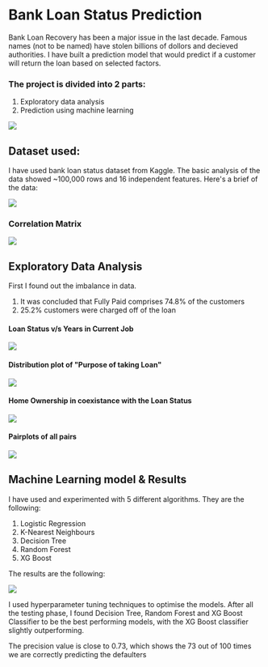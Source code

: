 
# Bank Loan Status Prediction

Bank Loan Recovery has been a major issue in the last decade. Famous names (not to be named) have stolen billions of dollors and decieved authorities. I have built a prediction model that would predict if a customer will return the loan based on selected factors.

### The project is divided into 2 parts:
1. Exploratory data analysis 
2. Prediction using machine learning

![](https://github.com/shauryat1298/Bank-Loan-Status/blob/main/images/loan.png?raw=true)





## Dataset used:
I have used bank loan status dataset from Kaggle. The basic analysis of the data showed ~100,000 rows and 16 independent features. Here's a brief of the data:

![](https://github.com/shauryat1298/Bank-Loan-Status/blob/main/images/data_info.PNG?raw=true)

### Correlation Matrix

![](https://github.com/shauryat1298/Bank-Loan-Status/blob/main/images/corr.png?raw=true)


## Exploratory Data Analysis

First I found out the imbalance in data.

1. It was concluded that Fully Paid comprises 74.8% of the customers
2. 25.2% customers were charged off of the loan

#### Loan Status v/s Years in Current Job
![](https://github.com/shauryat1298/Bank-Loan-Status/blob/main/images/loan_statusvsyincj.png?raw=true)

#### Distribution plot of "Purpose of taking Loan"
![](https://github.com/shauryat1298/Bank-Loan-Status/blob/main/images/PurposeOfTakingLoan.png?raw=true)

#### Home Ownership in coexistance with the Loan Status
![](https://github.com/shauryat1298/Bank-Loan-Status/blob/main/images/HomeOwnership.png?raw=true)

#### Pairplots of all pairs
![](https://github.com/shauryat1298/Bank-Loan-Status/blob/main/images/pairplot.png?raw=true)


## Machine Learning model & Results

I have used and experimented with 5 different algorithms. They are the following:

1. Logistic Regression
2. K-Nearest Neighbours
3. Decision Tree
4. Random Forest
5. XG Boost


The results are the following:

![](https://github.com/shauryat1298/Bank-Loan-Status/blob/main/images/results.PNG?raw=true)

I used hyperparameter tuning techniques to optimise the models. After all the testing phase, I found Decision Tree, Random Forest and XG Boost Classifier to be the best performing models, with the XG Boost classifier slightly outperforming.

The precision value is close to 0.73, which shows the 73 out of 100 times we are correctly predicting the defaulters